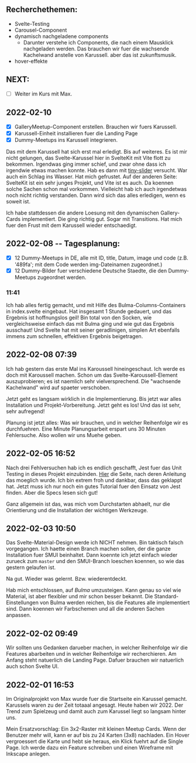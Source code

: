 ## Recherchethemen:

* Svelte-Testing
* Carousel-Component
* dynamisch nachgeladene components
  * Darunter verstehe ich Components, die nach einem Mausklick nachgeladen werden. Das brauchen wir fuer die wachsende Kachelwand anstelle von Karussell. aber das ist zukunftsmusik.
* hover-effekte

## NEXT:

* [ ] Weiter im Kurs mit Max.

## 2022-02-10

* [x] GalleryMeetup-Component erstellen. Brauchen wir fuers Karussell.
* [x] Karussell-Einheit installieren fuer die Landing Page
* [x] Dummy-Meetups ins Karussell integrieren.

Das mit dem Karussell hat sich erst mal erledigt. Bis auf weiteres.  Es ist mir nicht gelungen, das Svelte-Karussel hier in SvelteKit mit Vite flott zu bekommen. Irgendwas ging immer schief, und zwar ohne dass ich irgendwie etwas machen konnte. Hab es dann mit
[tiny-slider](http://ganlanyuan.github.io/tiny-slider/)
versucht. War auch ein Schlag ins Wasser. Hat mich gefrustet. Auf der anderen Seite: SvelteKit ist ein sehr junges Projekt, und Vite ist es auch. Da koennen solche Sachen schon mal vorkommen. Vielleicht hab ich auch irgendetwas noch nicht richtig verstanden. Dann wird sich das alles erledigen, wenn es soweit ist.

Ich habe stattdessen die andere Loesung mit den dynamischen Gallery-Cards implementiert. Die ging richtig gut. Sogar mit Transitions. Hat mich fuer den Frust mit dem Karussell wieder entschaedigt.

## 2022-02-08 -- Tagesplanung:
* [x] 12 Dummy-Meetups in DE, alle mit ID, title, Datum, image und code (z.B. '489fa'; mit dem Code werden img-Dateinamen zugeordnet.)
* [x] 12 Dummy-Bilder fuer verschiedene Deutsche Staedte, die den Dummy-Meetups zugeordnet werden.
  
### 11:41 
Ich hab alles fertig gemacht, und mit Hilfe des Bulma-Columns-Containers in index.svelte eingebaut. Hat insgesamt 1 Stunde gedauert, und das Ergebnis ist hoffnungslos geil! Bin total von den Socken, wie vergleichsweise einfach das mit Bulma ging und wie gut das Ergebnis ausschaut! Und Svelte hat mit seiner geradlinigen, simplen Art ebenfalls immens zum schnellen, effektiven Ergebnis beigetragen.


## 2022-02-08 07:39

Ich hab gestern das erste Mal ins Karoussell hineingeschaut.  Ich werde es doch mit Karoussell machen. Schon um das Svelte-Karoussell-Element auszuprobieren; es ist naemlich sehr vielversprechend. Die "wachsende Kachelwand" wird auf spaeter verschoben.

Jetzt geht es langsam wirklich in die Implementierung. Bis jetzt war alles Installation und Projekt-Vorbereitung. Jetzt geht es los! Und das ist sehr, sehr aufregend!

Planung ist jetzt alles: Was wir brauchen, und in welcher Reihenfolge wir es durchfuehren. Eine Minute Planungsarbeit erspart uns 30 Minuten Fehlersuche. Also wollen wir uns Muehe geben.



## 2022-02-05 16:52

Nach drei Fehlversuchen hab ich es endlich geschafft, Jest fuer das Unit Testing in dieses Projekt einzubinden. 
[Hier](https://dockyard.com/blog/2022/01/27/how-to-set-up-jest-in-a-sveltekit-app)
die Seite, nach deren Anleitung das moeglich wurde. Ich bin extrem froh und dankbar, dass das
geklappt hat. Jetzt muss ich nur noch ein gutes Tutorial fuer den Einsatz von Jest finden. Aber die Specs lesen sich gut!

Ganz allgemein ist das, was mich vom Durchstarten abhaelt, nur die Orientierung und die Installation der wichtigen Werkzeuge.

## 2022-02-03 10:50

Das Svelte-Material-Design werde ich NICHT nehmen. Bin taktisch falsch vorgegangen. Ich haette einen Branch machen sollen, der die ganze Installation fuer SMUI beinhaltet. Dann koennte ich jetzt einfach 
wieder zurueck zum `master` und den SMUI-Branch loeschen koennen, so wie das gestern gelaufen ist.

Na gut. Wieder was gelernt. Bzw. wiederentdeckt.

Hab mich entschlossen, auf _Bulma_ umzusteigen. Kann genau so viel wie Material, ist aber flexibler und mir schon besser bekannt. Die Standard-Einstellungen von Bulma werden reichen, bis die Features alle implementiert sind. Dann koennen wir Farbschemen und all die anderen Sachen anpassen.


## 2022-02-02 09:49

Wir sollten uns Gedanken darueber machen, in welcher Reihenfolge wir die Features abarbeiten und in welcher Reihenfolge wir recherchieren. Am Anfang steht natuerlich die Landing Page. Dafuer brauchen wir natuerlich auch schon Svelte UI. 



## 2022-02-01 16:53

Im Originalprojekt von Max wurde fuer die Startseite ein Karussel gemacht. Karussels waren zu der Zeit totaaal angesagt. Heute haben wir 2022.  Der Trend zum Spielzeug und damit auch zum Karussel liegt so langsam hinter uns. 

Mein Ersatzvorschlag: Ein 3x2-Raster mit kleinen Meetup Cards. Wenn der Benutzer mehr will, kann er auf bis zu 24 Karten (3x8) nachladen. Ein Hover vergroessert die Karte und hebt sie heraus, ein Klick fuehrt auf die Single Page. Ich werde dazu ein Feature schreiben und einen Wireframe mit Inkscape anlegen.


